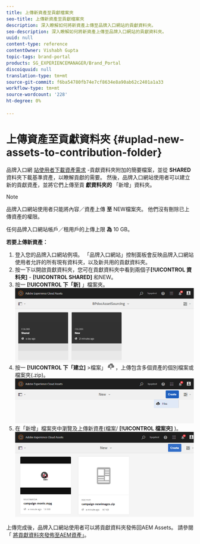 ```yaml
---
title: 上傳新資產至貢獻檔案夾
seo-title: 上傳新資產至貢獻檔案夾
description: 深入瞭解如何將新資產上傳至品牌入口網站的貢獻資料夾。
seo-description: 深入瞭解如何將新資產上傳至品牌入口網站的貢獻資料夾。
uuid: null
content-type: reference
contentOwner: Vishabh Gupta
topic-tags: brand-portal
products: SG_EXPERIENCEMANAGER/Brand_Portal
discoiquuid: null
translation-type: tm+mt
source-git-commit: f6ba54780fb74e7cf8634e8a90ab62c2401a1a33
workflow-type: tm+mt
source-wordcount: '228'
ht-degree: 0%

---
```



# 上傳資產至貢獻資料夾 {#uplad-new-assets-to-contribution-folder}

品牌入口網 [站使用者下載資產需求](brand-portal-download-asset-requirements.md) -貢獻資料夾附加的簡要檔案，並從 **SHARED** 資料夾下載基準資產，以瞭解貢獻的需要。
然後，品牌入口網站使用者可以建立新的貢獻資產，並將它們上傳至貢 **獻資料夾的** 「新增」資料夾。

>[!NOTE]
>
>品牌入口網站使用者只能將內容／資產上傳 **至** NEW檔案夾。 他們沒有刪除已上傳資產的權限。
>
>任何品牌入口網站帳戶／租用戶的上傳上限 **為** 10 GB。


**若要上傳新資產：**

1. 登入您的品牌入口網站例項。
「品牌入口網站」控制面板會反映品牌入口網站使用者允許的所有現有資料夾，以及新共用的貢獻資料夾。
1. 按一下以開啟貢獻資料夾，您可在貢獻資料夾中看到兩個子&#x200B;**[!UICONTROL 資料夾]** - **[!UICONTROL SHARED]** 和NEW。
1. 按一 **[!UICONTROL 下「新]** 」檔案夾。
   ![](assets/upload-new-assets1.png)
1. 按一 **[!UICONTROL 下「建立]** >檔案」 ![](assets/upload.png) ，上傳包含多個資產的個別檔案或檔案夾(.zip)。
   ![](assets/upload-new-assets2.png)
1. 在「新增」檔案夾中瀏覽及上傳新資產(檔案/ **[!UICONTROL 檔案夾]** )。
   ![](assets/upload-new-assets3.png)

上傳完成後，品牌入口網站使用者可以將貢獻資料夾發佈回AEM Assets。 請參閱「 [將貢獻資料夾發佈至AEM資產」](brand-portal-publish-contribution-folder-to-aem-assets.md)。